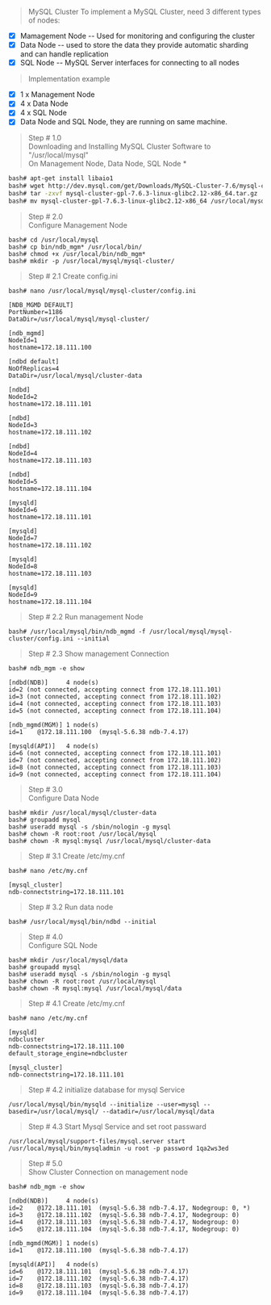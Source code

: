 >MySQL Cluster
To implement a MySQL Cluster, need 3 different types of nodes:
- [x] Mamagement Node -- Used for monitoring and configuring the cluster
- [x] Data Node -- used to store the data they provide automatic sharding and can handle replication
- [x] SQL Node -- MySQL Server interfaces for connecting to all nodes

> Implementation example
  - [x] 1 x Management Node
  - [x] 4 x Data Node
  - [x] 4 x SQL Node
  - [x] Data Node and SQL Node, they are running on same machine.
  
>Step # 1.0 <br />
Downloading and Installing MySQL Cluster Software to "/usr/local/mysql" <br />
On Management Node, Data Node, SQL Node *
```bash
bash# apt-get install libaio1
bash# wget http://dev.mysql.com/get/Downloads/MySQL-Cluster-7.6/mysql-cluster-gpl-7.6.3-linux-glibc2.12-x86_64.tar.gz
bash# tar -zxvf mysql-cluster-gpl-7.6.3-linux-glibc2.12-x86_64.tar.gz
bash# mv mysql-cluster-gpl-7.6.3-linux-glibc2.12-x86_64 /usr/local/mysql
```
>Step # 2.0 <br />
Configure Management Node
```
bash# cd /usr/local/mysql
bash# cp bin/ndb_mgm* /usr/local/bin/
bash# chmod +x /usr/local/bin/ndb_mgm*
bash# mkdir -p /usr/local/mysql/mysql-cluster/
```
>Step # 2.1 Create config.ini
```
bash# nano /usr/local/mysql/mysql-cluster/config.ini

[NDB_MGMD DEFAULT]
PortNumber=1186
DataDir=/usr/local/mysql/mysql-cluster/

[ndb_mgmd]
NodeId=1
hostname=172.18.111.100

[ndbd default]
NoOfReplicas=4
DataDir=/usr/local/mysql/cluster-data

[ndbd]
NodeId=2
hostname=172.18.111.101
   
[ndbd]
NodeId=3
hostname=172.18.111.102
   
[ndbd]
NodeId=4
hostname=172.18.111.103

[ndbd]
NodeId=5
hostname=172.18.111.104
   
[mysqld]
NodeId=6
hostname=172.18.111.101
   
[mysqld]
NodeId=7
hostname=172.18.111.102

[mysqld]
NodeId=8
hostname=172.18.111.103
   
[mysqld]
NodeId=9
hostname=172.18.111.104

```
> Step # 2.2 Run management Node
```Shell
bash# /usr/local/mysql/bin/ndb_mgmd -f /usr/local/mysql/mysql-cluster/config.ini --initial
```
> Step # 2.3 Show management Connection
```
bash# ndb_mgm -e show

[ndbd(NDB)]     4 node(s)
id=2 (not connected, accepting connect from 172.18.111.101)
id=3 (not connected, accepting connect from 172.18.111.102)
id=4 (not connected, accepting connect from 172.18.111.103)
id=5 (not connected, accepting connect from 172.18.111.104)

[ndb_mgmd(MGM)] 1 node(s)
id=1    @172.18.111.100  (mysql-5.6.38 ndb-7.4.17)

[mysqld(API)]   4 node(s)
id=6 (not connected, accepting connect from 172.18.111.101)
id=7 (not connected, accepting connect from 172.18.111.102)
id=8 (not connected, accepting connect from 172.18.111.103)
id=9 (not connected, accepting connect from 172.18.111.104)

```
>Step # 3.0 <br />
Configure Data Node
```
bash# mkdir /usr/local/mysql/cluster-data
bash# groupadd mysql
bash# useradd mysql -s /sbin/nologin -g mysql
bash# chown -R root:root /usr/local/mysql
bash# chown -R mysql:mysql /usr/local/mysql/cluster-data
```
>Step # 3.1 Create /etc/my.cnf
```
bash# nano /etc/my.cnf

[mysql_cluster]
ndb-connectstring=172.18.111.101
```
>Step # 3.2 Run data node
```
bash# /usr/local/mysql/bin/ndbd --initial
```
> Step # 4.0 <br />
Configure SQL Node
```
bash# mkdir /usr/local/mysql/data
bash# groupadd mysql
bash# useradd mysql -s /sbin/nologin -g mysql
bash# chown -R root:root /usr/local/mysql
bash# chown -R mysql:mysql /usr/local/mysql/data
```
>Step # 4.1 Create /etc/my.cnf
```
bash# nano /etc/my.cnf

[mysqld]
ndbcluster
ndb-connectstring=172.18.111.100
default_storage_engine=ndbcluster

[mysql_cluster]
ndb-connectstring=172.18.111.101

```
>Step # 4.2 initialize database for mysql Service
```
/usr/local/mysql/bin/mysqld --initialize --user=mysql --basedir=/usr/local/mysql/ --datadir=/usr/local/mysql/data
```
>Step # 4.3 Start Mysql Service and set root passward
```
/usr/local/mysql/support-files/mysql.server start
/usr/local/mysql/bin/mysqladmin -u root -p password 1qa2ws3ed
```
>Step # 5.0 <br />
>Show Cluster Connection on management node
```
bash# ndb_mgm -e show

[ndbd(NDB)]     4 node(s)
id=2    @172.18.111.101  (mysql-5.6.38 ndb-7.4.17, Nodegroup: 0, *)
id=3    @172.18.111.102  (mysql-5.6.38 ndb-7.4.17, Nodegroup: 0)
id=4    @172.18.111.103  (mysql-5.6.38 ndb-7.4.17, Nodegroup: 0)
id=5    @172.18.111.104  (mysql-5.6.38 ndb-7.4.17, Nodegroup: 0)

[ndb_mgmd(MGM)] 1 node(s)
id=1    @172.18.111.100  (mysql-5.6.38 ndb-7.4.17)

[mysqld(API)]   4 node(s)
id=6    @172.18.111.101  (mysql-5.6.38 ndb-7.4.17)
id=7    @172.18.111.102  (mysql-5.6.38 ndb-7.4.17)
id=8    @172.18.111.103  (mysql-5.6.38 ndb-7.4.17)
id=9    @172.18.111.104  (mysql-5.6.38 ndb-7.4.17)
```
